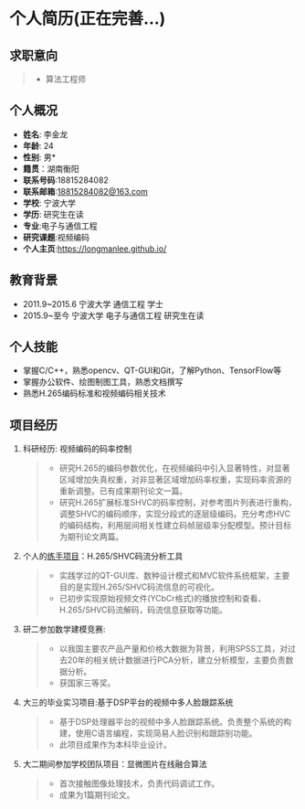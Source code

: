 # **个人简历(正在完善...)**
## 求职意向
> * 算法工程师

## 个人概况
 * **姓名**: 李金龙
 * **年龄**: 24
 * **性别**: 男*
 * **籍贯**：湖南衡阳
 * **联系号码**:18815284082 
 * **联系邮箱**:<18815284082@163.com>
 * **学校**: 宁波大学 
 * **学历**: 研究生在读
 * **专业**:电子与通信工程 
 * **研究课题**:视频编码
 * **个人主页**:<https://longmanlee.github.io/>
## 教育背景
 * 2011.9~2015.6 宁波大学 通信工程 学士
 * 2015.9~至今 宁波大学 电子与通信工程 研究生在读
## 个人技能 
 * 掌握C/C++，熟悉opencv、QT-GUI和Git，了解Python、TensorFlow等
 * 掌握办公软件、绘图制图工具，熟悉文档撰写
 * 熟悉H.265编码标准和视频编码相关技术
## 项目经历
1. 科研经历: 视频编码的码率控制
	> - 研究H.265的编码参数优化，在视频编码中引入显著特性，对显著区域增加失真权重，对非显著区域增加码率权重，实现码率资源的重新调整。已有成果期刊论文一篇。
	> - 研究H.265扩展标准SHVC的码率控制，对参考图片列表进行重构，调整SHVC的编码顺序，实现分段式的逐层级编码。充分考虑HVC的编码结构，利用层间相关性建立码帧层级率分配模型。预计目标为期刊论文两篇。
2. 个人的[练手项目](https://github.com/LongmanLee/lmApp)：H.265/SHVC码流分析工具
	> - 实践学过的QT-GUI库、数种设计模式和MVC软件系统框架，主要目的是实现H.265/SHVC码流信息的可视化。
	> - 已初步实现原始视频文件(YCbCr格式)的播放控制和查看、H.265/SHVC码流解码，码流信息获取等功能。
3.  研二参加数学建模竞赛:
	> - 以我国主要农产品产量和价格大数据为背景，利用SPSS工具，对过去20年的相关统计数据进行PCA分析，建立分析模型，主要负责数据分析。
	> - 获国家三等奖。
4.  大三的毕业实习项目:基于DSP平台的视频中多人脸跟踪系统
	> -  基于DSP处理器平台的视频中多人脸跟踪系统。负责整个系统的构建，使用C语言编程，实现简易人脸识别和跟踪别功能。
	> - 此项目成果作为本科毕业设计。 
5.  大二期间参加学校团队项目：显微图片在线融合算法
	> - 首次接触图像处理技术，负责代码调试工作。
	> - 成果为1篇期刊论文。